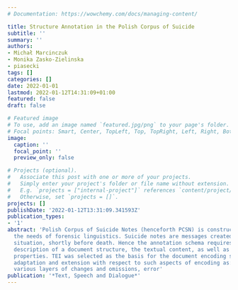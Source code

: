 ```yaml
---
# Documentation: https://wowchemy.com/docs/managing-content/

title: Structure Annotation in the Polish Corpus of Suicide
subtitle: ''
summary: ''
authors:
- Michał Marcinczuk
- Monika Zasko-Zielinska
- piasecki
tags: []
categories: []
date: 2022-01-01
lastmod: 2022-01-12T14:31:09+01:00
featured: false
draft: false

# Featured image
# To use, add an image named `featured.jpg/png` to your page's folder.
# Focal points: Smart, Center, TopLeft, Top, TopRight, Left, Right, BottomLeft, Bottom, BottomRight.
image:
  caption: ''
  focal_point: ''
  preview_only: false

# Projects (optional).
#   Associate this post with one or more of your projects.
#   Simply enter your project's folder or file name without extension.
#   E.g. `projects = ["internal-project"]` references `content/project/deep-learning/index.md`.
#   Otherwise, set `projects = []`.
projects: []
publishDate: '2022-01-12T13:31:09.341593Z'
publication_types:
- '1'
abstract: 'Polish Corpus of Suicide Notes (henceforth PCSN) is constructed to meet
  the needs of forensic linguistics. Suicide notes are messages created in borderline
  situation, shortly before death. Hence the annotation schema requires a complex
  description of a document structure, the textual content, as well as its linguistic
  properties. TEI was selected as the basis for the document encoding schema. TEI
  adaptation and extension with respect to such aspects of encoding as: a letter structure,
  various layers of changes and omissions, error'
publication: '*Text, Speech and Dialogue*'
---
```


